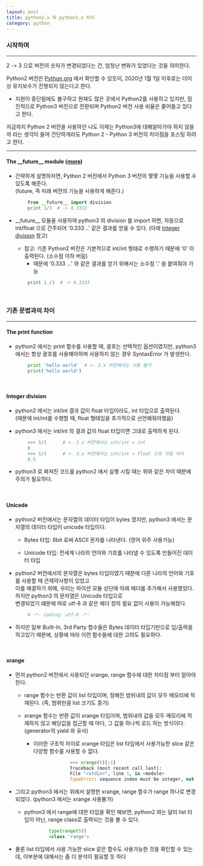 ```yaml
---
layout: post
title: python2.x 와 python3.x 차이
category: python
---
```


### 시작하며

- - -

2 -> 3 으로 버전의 숫자가 변경되었다는 건, 엄청난 변화가 있었다는 것을 의미한다.

Python2 버전은 [Python org](https://www.python.org/downloads/) 에서 확인할 수 있듯이, 2020년 1월 1일 이후로는 더이상 유지보수가 진행되지 않는다고 한다.

- 지원이 중단됨에도 불구하고 현재도 많은 곳에서 Python2를 사용하고 있지만, 점진적으로 Python3 버전으로 전환되며 Python2 버전 사용 비율은 줄어들고 있다고 한다.

지금까지 Python 2 버전을 사용하던 나도 이제는 Python3에 대해알아가야 하지 않을까 라는 생각이 들어 간단하게라도 Python 2 - Python 3 버전의 차이점을 포스팅 하려고 한다.

- - -

#### The \_\_future\_\_ module ([more](https://docs.python.org/3/library/__future__.html))

- 간략하게 설명하자면, Python 2 버전에서 Python 3 버전의 몇몇 기능을 사용할 수 있도록 해준다. <br/> (future, 즉 미래 버전의 기능을 사용하게 해준다.)

<div style="padding-left:4em">

```python
from __future__ import division
print 1/3  # -> 0.3333
```
</div>

- \_\_future\_\_ 모듈을 사용하여 python3 의 division 를 import 하면, 자동으로 int/float 으로 간주되어 '0.333 ..' 같은 결과를 얻을 수 있다. (아래 [Integer division](#integer-division) 참고)

    - 참고: 기존 Python2 버전은 기본적으로 int/int 형태로 수행하기 때문에 '0' 이 출력된다. (소수점 이하 버림)
        - 때문에 '0.333 ...' 와 같은 결과를 얻기 위해서는 소수점 '.' 을 붙여줘야 가능

<div style="padding-left:4em">

```python
print 1./3  # -> 0.3333
```

</div>

&nbsp;
&nbsp;

### 기존 문법과의 차이

- - -

#### The print function

- python2 에서는 print 함수를 사용할 때, 괄호는 선택적인 옵션이였지만,  python3 에서는 항상 괄호를 사용해야하며 사용하지 않는 경우 SyntaxError 가 발생한다.

<div style="padding-left:4em">

```python
print 'hello world'  # <- 3.x 버전에서는 사용 불가
print('hello world')
```

</div>

&nbsp;

#### Integer division

- python2 에서는 int/int 결과 값이 float 타입이라도, int 타입으로 출력된다. <br>
(때문에 int/int를 수행할 때, float 형태임을 추가적으로 선언해줘야했음)

- python3 에서는 int/int 의 결과 값이 float 타입이면 그대로 출력하게 된다.

<div style="padding-left:4em">

```python
>>> 1/2      # <- 2.x 버전에서는 int/int = int
0
>>> 1/2      # <- 3.x 버전에서는 int/int = float 으로 자동 처리
0.5
```

</div>

- python3 로 짜져진 코드를 python2 에서 실행 시킬 때는 위와 같은 차이 때문에 주의가 필요하다.

&nbsp;

#### Unicode

- python2 버전에서는 문자열의 데이터 타입이 bytes 였지만, python3 에서는 문자열의 데이터 타입이 unicode 타입이다.

    - Bytes 타입: 8bit 로써 ASCII 문자를 나타낸다. (영어 위주 사용가능)

    - Unicode 타입: 전세계 나라의 언어와 기호를 나타낼 수 있도록 만들어진 데이터 타입

- python2 버전에서의 문자열은 bytes 타입이였기 때문에 다른 나라의 언어와 기호를 사용할 때 큰제약사항이 있었고 <br>
이를 해결하기 위해, 우리는 파이션 모듈 상단에 아래 헤더를  추가해서 사용했었다. 하지만 python3 의 문자열은 Unicode 타입으로 <br>
변경되었기 떄문에 따로 utf-8 과 같은 헤더 정의 필요 없이 사용이 가능해졌다.

<div style="padding-left:4em">

```python
# -*- coding: utf-8 -*-
```

</div>

- 하지만 일부 Built-In, 3rd Party 함수들은 Bytes 데이터 타입기반으로 입/출력을 하고있기 때문에, 상황에 따라 이런 함수들에 대한 고려도 필요하다.

&nbsp;

#### xrange

- 먼저 python2 버전에서 사용되던 xrange, range 함수에 대한 차이점 부터 알아야한다.

    - range 함수는 반환 값이 list 타입이며, 정해진 범위내의 값이 모두 메모리에 적재된다. (즉, 범위만큼 list 크기도 증가)

    - xrange 함수는 반환 값이 xrange 타입이며, 범위내의 값을 모두 메모리에 적재하지 않고 해당값을 접근할 때 마다, 그 값을 하나씩 로드 하는 방식이다. (generator의 yield 와 유사)

        - 이러한 구조적 차이로 xrange 타입은 list 타입에서 사용가능한 slice 같은 다양항 함수를 사용할 수 없다.

<div style="padding-left:12em">

```python
>>> xrange(5)[:1]
Traceback (most recent call last):
File "<stdin>", line 1, in <module>
TypeError: sequence index must be integer, not 'slice'
```

</div>

- 그리고 python3 에서는 위에서 설명한 xrange, range 함수가 range 하나로 변경되었다. (python3 에서는 xrange 사용불가)

    - python3 에서 range에 대한 타입을 확인 해보면, python2 와는 달리 list 타입이 아닌,  range class로 출력되는 것을 볼 수 있다.

<div style="padding-left:8em">

``` python
type(range(5))
<class 'range'>
```

</div>

- 물론 list 타입에서 사용 가능한 slice 같은 함수도 사용가능한 것을 확인할 수 있는데, 이부분에 대해서는 좀 더 분석이 필요할 듯 하다



&nbsp;
&nbsp;

